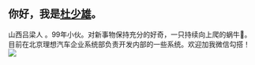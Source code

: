  ## 你好，我是<a href="https://shaoxiongdu.cn" target="_blank">杜少雄</a>。
 山西吕梁人 。99年小伙。对新事物保持充分的好奇，一只持续向上爬的蜗牛🐌。
 目前在北京理想汽车企业系统部负责开发内部的一些系统。欢迎加我微信勾搭！
 <img src="https://github-readme-stats.vercel.app/api?cache_seconds=1800&username=shaoxiongdu&hide_border=false&show_icons=true&hide_title=true&width=450&include_all_commits=true&count_private=true&theme=buefy&locale=cn&line_hight=20" />
  



